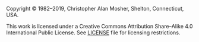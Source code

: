 Copyright © 1982–2019, Christopher Alan Mosher, Shelton, Connecticut, USA.

This work is licensed under a
Creative Commons Attribution Share–Alike 4.0 International Public License.
See [LICENSE](LICENSE) file for licensing restrictions.
